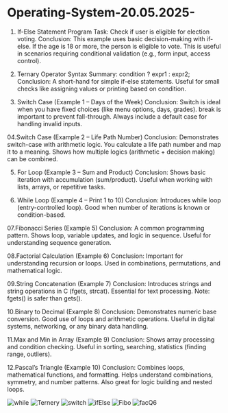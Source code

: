 # Operating-System-20.05.2025-
01. If-Else Statement
Program Task: Check if user is eligible for election voting.
Conclusion:
This example uses basic decision-making with if-else.
If the age is 18 or more, the person is eligible to vote.
This is useful in scenarios requiring conditional validation (e.g., form input, access control).

02. Ternary Operator
Syntax Summary: condition ? expr1 : expr2;
Conclusion:
A short-hand for simple if-else statements.
Useful for small checks like assigning values or printing based on condition.

03. Switch Case (Example 1 – Days of the Week)
Conclusion:
Switch is ideal when you have fixed choices (like menu options, days, grades).
break is important to prevent fall-through.
Always include a default case for handling invalid inputs.

04.Switch Case (Example 2 – Life Path Number)
Conclusion:
Demonstrates switch-case with arithmetic logic.
You calculate a life path number and map it to a meaning.
Shows how multiple logics (arithmetic + decision making) can be combined.

05. For Loop (Example 3 – Sum and Product)
Conclusion:
Shows basic iteration with accumulation (sum/product).
Useful when working with lists, arrays, or repetitive tasks.

06. While Loop (Example 4 – Print 1 to 10)
Conclusion:
Introduces while loop (entry-controlled loop).
Good when number of iterations is known or condition-based.

07.Fibonacci Series (Example 5)
Conclusion:
A common programming pattern.
Shows loop, variable updates, and logic in sequence.
Useful for understanding sequence generation.

08.Factorial Calculation (Example 6)
Conclusion:
Important for understanding recursion or loops.
Used in combinations, permutations, and mathematical logic.

09.String Concatenation (Example 7)
Conclusion:
Introduces strings and string operations in C (fgets, strcat).
Essential for text processing.
Note: fgets() is safer than gets().

10.Binary to Decimal (Example 8)
Conclusion:
Demonstrates numeric base conversion.
Good use of loops and arithmetic operations.
Useful in digital systems, networking, or any binary data handling.

11.Max and Min in Array (Example 9)
Conclusion:
Shows array processing and condition checking.
Useful in sorting, searching, statistics (finding range, outliers).

12.Pascal’s Triangle (Example 10)
Conclusion:
Combines loops, mathematical functions, and formatting.
Helps understand combinations, symmetry, and number patterns.
Also great for logic building and nested loops.


![while](https://github.com/user-attachments/assets/dde5aa00-bb5b-438f-a79f-a54d4fb73462)
![Ternery](https://github.com/user-attachments/assets/6061cd69-4661-4b3a-a28e-69fd58f5d7a4)
![switch](https://github.com/user-attachments/assets/95bb8081-a046-403c-a3cc-7e7dda18df71)
![ifElse](https://github.com/user-attachments/assets/ec9872bd-1033-4fbf-b320-503a1c791a6c)
![Fibo](https://github.com/user-attachments/assets/63064e6f-a762-4563-91ad-a1fbf4000dc2)
![facQ6](https://github.com/user-attachments/assets/e3526b3b-16e4-49cc-b700-09cbc36c3562)
